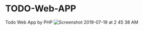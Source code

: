 # TODO-Web-APP
Todo Web App by PHP
![Screenshot 2019-07-19 at 2 45 38 AM](https://user-images.githubusercontent.com/52451910/61492622-54f24a00-a9cf-11e9-8142-20e3e0ef5c60.png)

